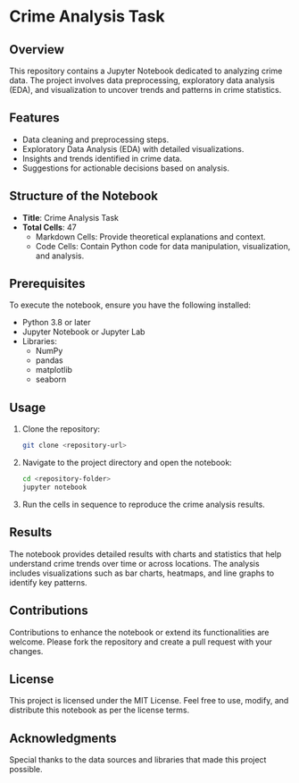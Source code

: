 # Crime Analysis Task

## Overview
This repository contains a Jupyter Notebook dedicated to analyzing crime data. The project involves data preprocessing, exploratory data analysis (EDA), and visualization to uncover trends and patterns in crime statistics.

## Features
- Data cleaning and preprocessing steps.
- Exploratory Data Analysis (EDA) with detailed visualizations.
- Insights and trends identified in crime data.
- Suggestions for actionable decisions based on analysis.

## Structure of the Notebook
- **Title**: Crime Analysis Task
- **Total Cells**: 47
  - Markdown Cells: Provide theoretical explanations and context.
  - Code Cells: Contain Python code for data manipulation, visualization, and analysis.

## Prerequisites
To execute the notebook, ensure you have the following installed:
- Python 3.8 or later
- Jupyter Notebook or Jupyter Lab
- Libraries:
  - NumPy
  - pandas
  - matplotlib
  - seaborn


## Usage
1. Clone the repository:
   ```bash
   git clone <repository-url>
   ```
2. Navigate to the project directory and open the notebook:
   ```bash
   cd <repository-folder>
   jupyter notebook
   ```
3. Run the cells in sequence to reproduce the crime analysis results.

## Results
The notebook provides detailed results with charts and statistics that help understand crime trends over time or across locations. The analysis includes visualizations such as bar charts, heatmaps, and line graphs to identify key patterns.

## Contributions
Contributions to enhance the notebook or extend its functionalities are welcome. Please fork the repository and create a pull request with your changes.

## License
This project is licensed under the MIT License. Feel free to use, modify, and distribute this notebook as per the license terms.

## Acknowledgments
Special thanks to the data sources and libraries that made this project possible.

